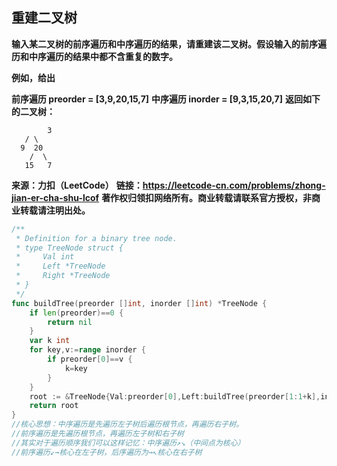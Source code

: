 ## 重建二叉树

**输入某二叉树的前序遍历和中序遍历的结果，请重建该二叉树。假设输入的前序遍历和中序遍历的结果中都不含重复的数字。**

**例如，给出**

**前序遍历 preorder = [3,9,20,15,7]**
**中序遍历 inorder = [9,3,15,20,7]**
**返回如下的二叉树：**

    		3
       / \
      9  20
        /  \
       15   7
**来源：力扣（LeetCode）**
**链接：https://leetcode-cn.com/problems/zhong-jian-er-cha-shu-lcof**
**著作权归领扣网络所有。商业转载请联系官方授权，非商业转载请注明出处。**

```go
/**
 * Definition for a binary tree node.
 * type TreeNode struct {
 *     Val int
 *     Left *TreeNode
 *     Right *TreeNode
 * }
 */
func buildTree(preorder []int, inorder []int) *TreeNode {
    if len(preorder)==0 {
        return nil
    }
    var k int 
    for key,v:=range inorder {
        if preorder[0]==v {
            k=key
        }
    }
    root := &TreeNode{Val:preorder[0],Left:buildTree(preorder[1:1+k],inorder[:k]),Right:buildTree(preorder[k+1:],inorder[k+1:])}
    return root
}
//核心思想：中序遍历是先遍历左子树后遍历根节点，再遍历右子树。
//前序遍历是先遍历根节点，再遍历左子树和右子树
//其实对于遍历顺序我们可以这样记忆：中序遍历↗↘（中间点为核心）
//前序遍历↙→核心在左子树，后序遍历为→↖核心在右子树
```

